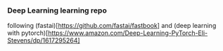 ### Deep Learning learning repo 

following (fastai)[https://github.com/fastai/fastbook] and (deep learning with pytorch)[https://www.amazon.com/Deep-Learning-PyTorch-Eli-Stevens/dp/1617295264]
